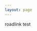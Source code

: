 ```yaml
---
layout: page
---
```

roadlink test

<script src='https://api.mapbox.com/mapbox-gl-js/v2.1.0/mapbox-gl.js'></script>
<link href='https://api.mapbox.com/mapbox-gl-js/v2.1.0/mapbox-gl.css' rel='stylesheet' />

<div id='map' style='width: 700px; height: 400px;'></div>
<script>
mapboxgl.accessToken = 'pk.eyJ1IjoiamhqZW9uZ2FhIiwiYSI6ImNra2RuajU3NjAwOXcycW85NDZxZGF5aWcifQ.V-xid8C9HSSl_7T1B6ERlg';
var map = new mapboxgl.Map({
container: 'map',
style: 'mapbox://styles/mapbox/streets-v11', // stylesheet location
center: [-74.5, 40], // starting position [lng, lat]
zoom: 9 // starting zoom
});
</script>
